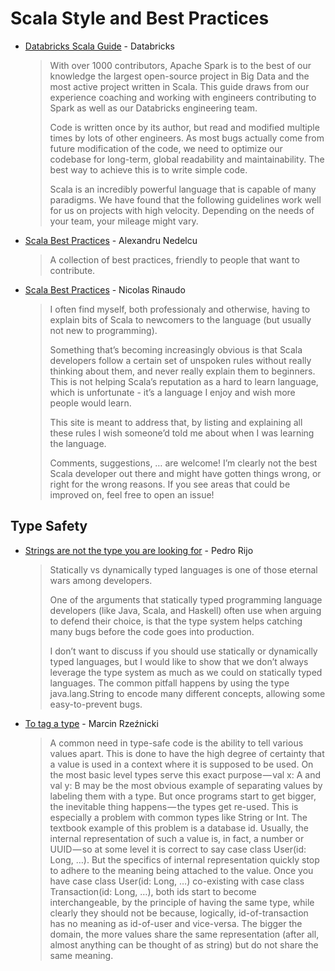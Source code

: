 # Scala Style and Best Practices

- [Databricks Scala Guide](https://github.com/databricks/scala-style-guide)  - Databricks

    > With over 1000 contributors, Apache Spark is to the best of our knowledge the largest open-source project in Big Data and the most active project written in Scala. This guide draws from our experience coaching and working with engineers contributing to Spark as well as our Databricks engineering team.
    >
    > Code is written once by its author, but read and modified multiple times by lots of other engineers. As most bugs actually come from future modification of the code, we need to optimize our codebase for long-term, global readability and maintainability. The best way to achieve this is to write simple code.
    >
    > Scala is an incredibly powerful language that is capable of many paradigms. We have found that the following guidelines work well for us on projects with high velocity. Depending on the needs of your team, your mileage might vary.

- [Scala Best Practices](https://github.com/alexandru/scala-best-practices) - Alexandru Nedelcu

    > A collection of best practices, friendly to people that want to contribute.

- [Scala Best Practices](https://nrinaudo.github.io/scala-best-practices/) - Nicolas Rinaudo

    > I often find myself, both professionaly and otherwise, having to explain bits of Scala to newcomers to the language (but usually not new to programming).
    >
    > Something that’s becoming increasingly obvious is that Scala developers follow a certain set of unspoken rules without really thinking about them, and never really explain them to beginners. This is not helping Scala’s reputation as a hard to learn language, which is unfortunate - it’s a language I enjoy and wish more people would learn.
    >
    > This site is meant to address that, by listing and explaining all these rules I wish someone’d told me about when I was learning the language.
    >
    > Comments, suggestions, … are welcome! I’m clearly not the best Scala developer out there and might have gotten things wrong, or right for the wrong reasons. If you see areas that could be improved on, feel free to open an issue!

## Type Safety

- [Strings are not the type you are looking for](https://pedrorijo.com/blog/strings-as-types/) - Pedro Rijo

    > Statically vs dynamically typed languages is one of those eternal wars among developers.
    >
    > One of the arguments that statically typed programming language developers (like Java, Scala, and Haskell) often use when arguing to defend their choice, is that the type system helps catching many bugs before the code goes into production.
    >
    > I don’t want to discuss if you should use statically or dynamically typed languages, but I would like to show that we don’t always leverage the type system as much as we could on statically typed languages. The common pitfall happens by using the type java.lang.String to encode many different concepts, allowing some easy-to-prevent bugs.

- [To tag a type](https://medium.com/iterators/to-tag-a-type-88dc344bb66c) - Marcin Rzeźnicki

    > A common need in type-safe code is the ability to tell various values apart. This is done to have the high degree of certainty that a value is used in a context where it is supposed to be used. On the most basic level types serve this exact purpose — val x: A and val y: B may be the most obvious example of separating values by labeling them with a type. But once programs start to get bigger, the inevitable thing happens — the types get re-used. This is especially a problem with common types like String or Int. The textbook example of this problem is a database id. Usually, the internal representation of such a value is, in fact, a number or UUID — so at some level it is correct to say case class User(id: Long, …). But the specifics of internal representation quickly stop to adhere to the meaning being attached to the value. Once you have case class User(id: Long, …) co-existing with case class Transaction(id: Long, …), both ids start to become interchangeable, by the principle of having the same type, while clearly they should not be because, logically, id-of-transaction has no meaning as id-of-user and vice-versa. The bigger the domain, the more values share the same representation (after all, almost anything can be thought of as string) but do not share the same meaning.

